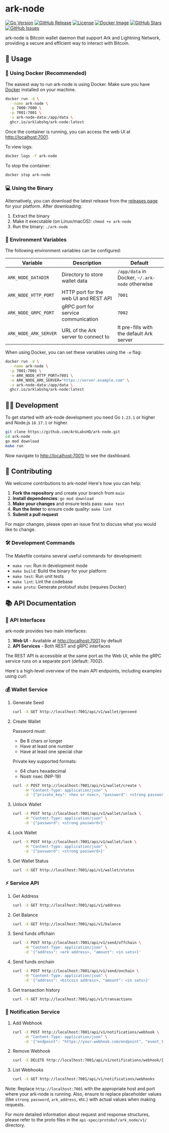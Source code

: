 # ark-node

[![Go Version](https://img.shields.io/badge/Go-1.23.1-blue.svg)](https://golang.org/doc/go1.23)
[![GitHub Release](https://img.shields.io/github/v/release/ArkLabsHQ/ark-node)](https://github.com/ArkLabsHQ/ark-node/releases/latest)
[![License](https://img.shields.io/github/license/ArkLabsHQ/ark-node)](https://github.com/ArkLabsHQ/ark-node/blob/main/LICENSE)
[![Docker Image](https://img.shields.io/docker/pulls/arklabshq/ark-node)](https://ghcr.io/arklabshq/ark-node)
[![GitHub Stars](https://img.shields.io/github/stars/ArkLabsHQ/ark-node)](https://github.com/ArkLabsHQ/ark-node/stargazers)
[![GitHub Issues](https://img.shields.io/github/issues/ArkLabsHQ/ark-node)](https://github.com/ArkLabsHQ/ark-node/issues)

ark-node is Bitcoin wallet daemon that support Ark and Lightning Network, providing a secure and efficient way to interact with Bitcoin.

## 🚀 Usage

### 🐳 Using Docker (Recommended)

The easiest way to run ark-node is using Docker. Make sure you have [Docker](https://docs.docker.com/get-docker/) installed on your machine.

```bash
docker run -d \
  --name ark-node \
  -p 7000:7000 \
  -p 7001:7001 \
  -v ark-node-data:/app/data \
  ghcr.io/arklabshq/ark-node:latest
```

Once the container is running, you can access the web UI at [http://localhost:7001](localhost:7001).

To view logs:

```bash
docker logs -f ark-node
```

To stop the container:

```bash
docker stop ark-node
```

### 💻 Using the Binary

Alternatively, you can download the latest release from the [releases page](https://github.com/ArkLabsHQ/ark-node/releases) for your platform. After downloading:

1. Extract the binary
2. Make it executable (on Linux/macOS): `chmod +x ark-node`
3. Run the binary: `./ark-node`

### 🔧 Environment Variables

The following environment variables can be configured:

| Variable | Description | Default |
|----------|-------------|---------|
| `ARK_NODE_DATADIR` | Directory to store wallet data | `/app/data` in Docker, `~/.ark-node` otherwise |
| `ARK_NODE_HTTP_PORT` | HTTP port for the web UI and REST API | `7001` |
| `ARK_NODE_GRPC_PORT` | gRPC port for service communication | `7002` |
| `ARK_NODE_ARK_SERVER` | URL of the Ark server to connect to | It pre-fills with the default Ark server |

When using Docker, you can set these variables using the `-e` flag:

```bash
docker run -d \
  --name ark-node \
  -p 7001:7001 \
  -e ARK_NODE_HTTP_PORT=7001 \
  -e ARK_NODE_ARK_SERVER="https://server.example.com" \
  -v ark-node-data:/app/data \
  ghcr.io/arklabshq/ark-node:latest
```

## 👨‍💻 Development

To get started with ark-node development you need Go `1.23.1` or higher and Node.js `18.17.1` or higher.

```bash
git clone https://github.com/ArkLabsHQ/ark-node.git
cd ark-node
go mod download
make run
```

Now navigate to [http://localhost:7001/](http://localhost:7001/) to see the dashboard.

## 🤝 Contributing

We welcome contributions to ark-node! Here's how you can help:

1. **Fork the repository** and create your branch from `main`
2. **Install dependencies**: `go mod download`
3. **Make your changes** and ensure tests pass: `make test`
4. **Run the linter** to ensure code quality: `make lint`
5. **Submit a pull request**

For major changes, please open an issue first to discuss what you would like to change.

### 🛠️ Development Commands

The Makefile contains several useful commands for development:

- `make run`: Run in development mode
- `make build`: Build the binary for your platform
- `make test`: Run unit tests
- `make lint`: Lint the codebase
- `make proto`: Generate protobuf stubs (requires Docker)

## 📚 API Documentation

### 🔌 API Interfaces

ark-node provides two main interfaces:

1. **Web UI** - Available at [http://localhost:7001](http://localhost:7001) by default
2. **API Services** - Both REST and gRPC interfaces

The REST API is accessible at the same port as the Web UI, while the gRPC service runs on a separate port (default: 7002).

Here's a high-level overview of the main API endpoints, including examples using curl:

### 💰 Wallet Service

1. Generate Seed

   ```sh
   curl -X GET http://localhost:7001/api/v1/wallet/genseed
   ```

2. Create Wallet

   Password must:
   - Be 8 chars or longer
   - Have at least one number
   - Have at least one special char

   Private key supported formats:
   - 64 chars hexadecimal
   - Nostr nsec (NIP-19)
  
   ```sh
   curl -X POST http://localhost:7001/api/v1/wallet/create \
        -H "Content-Type: application/json" \
        -d '{"private_key": <hex or nsec>, "password": <strong password>, "server_url": "https://server.example.com"}'
   ```

3. Unlock Wallet

   ```sh
   curl -X POST http://localhost:7001/api/v1/wallet/unlock \
        -H "Content-Type: application/json" \
        -d '{"password": <strong password>}'
   ```

4. Lock Wallet

   ```sh
   curl -X POST http://localhost:7001/api/v1/wallet/lock \
        -H "Content-Type: application/json" \
        -d '{"password": <strong password>}'
   ```

5. Get Wallet Status

   ```sh
   curl -X GET http://localhost:7001/api/v1/wallet/status
   ```

### ⚡ Service API

1. Get Address

   ```sh
   curl -X GET http://localhost:7001/api/v1/address
   ```

2. Get Balance

   ```sh
   curl -X GET http://localhost:7001/api/v1/balance
   ```

3. Send funds offchain

   ```sh
   curl -X POST http://localhost:7001/api/v1/send/offchain \
        -H "Content-Type: application/json" \
        -d '{"address": <ark address>, "amount": <in sats>}'
   ```

4. Send funds onchain

   ```sh
   curl -X POST http://localhost:7001/api/v1/send/onchain \
        -H "Content-Type: application/json" \
        -d '{"address": <bitcoin address>, "amount": <in sats>}'
   ```

5. Get transaction history

   ```sh
   curl -X GET http://localhost:7001/api/v1/transactions
   ```

### 🔔 Notification Service

1. Add Webhook

   ```sh
   curl -X POST http://localhost:7001/api/v1/notifications/webhook \
        -H "Content-Type: application/json" \
        -d '{"endpoint": "https://your-webhook.com/endpoint", "event_type": "WEBHOOK_EVENT_TYPE_ROUND", "secret": "your_secret"}'
   ```

2. Remove Webhook

   ```sh
   curl -X DELETE http://localhost:7001/api/v1/notifications/webhook/{webhook_id}
   ```

3. List Webhooks

   ```sh
   curl -X GET http://localhost:7001/api/v1/notifications/webhooks
   ```

Note: Replace `http://localhost:7001` with the appropriate host and port where your ark-node is running. Also, ensure to replace placeholder values (like `strong password`, `ark_address`, etc.) with actual values when making requests.

For more detailed information about request and response structures, please refer to the proto files in the `api-spec/protobuf/ark_node/v1/` directory.
